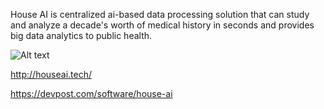 House AI is centralized ai-based data processing solution that can study and analyze a decade's worth of medical history in seconds and provides big data analytics to public health.

![Alt text](FrontEnd/public/assets/img/adam.jpg?raw=true "Title")

http://houseai.tech/

https://devpost.com/software/house-ai
